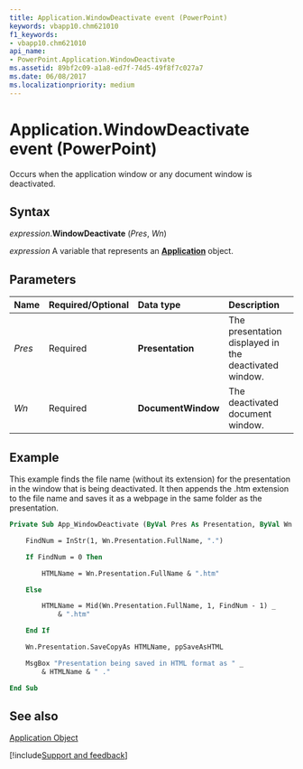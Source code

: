 ```yaml
---
title: Application.WindowDeactivate event (PowerPoint)
keywords: vbapp10.chm621010
f1_keywords:
- vbapp10.chm621010
api_name:
- PowerPoint.Application.WindowDeactivate
ms.assetid: 89bf2c09-a1a8-ed7f-74d5-49f8f7c027a7
ms.date: 06/08/2017
ms.localizationpriority: medium
---
```



# Application.WindowDeactivate event (PowerPoint)

Occurs when the application window or any document window is deactivated.


## Syntax

_expression_.**WindowDeactivate** (_Pres_, _Wn_)

_expression_ A variable that represents an **[Application](PowerPoint.Application.md)** object.


## Parameters

|Name|Required/Optional|Data type|Description|
|:-----|:-----|:-----|:-----|
| _Pres_|Required|**Presentation**|The presentation displayed in the deactivated window.|
| _Wn_|Required|**DocumentWindow**|The deactivated document window.|

## Example

This example finds the file name (without its extension) for the presentation in the window that is being deactivated. It then appends the .htm extension to the file name and saves it as a webpage in the same folder as the presentation.


```vb
Private Sub App_WindowDeactivate (ByVal Pres As Presentation, ByVal Wn As DocumentWindow)

    FindNum = InStr(1, Wn.Presentation.FullName, ".")

    If FindNum = 0 Then

        HTMLName = Wn.Presentation.FullName & ".htm"

    Else

        HTMLName = Mid(Wn.Presentation.FullName, 1, FindNum - 1) _
            & ".htm"

    End If

    Wn.Presentation.SaveCopyAs HTMLName, ppSaveAsHTML

    MsgBox "Presentation being saved in HTML format as " _
        & HTMLName & " ."

End Sub
```


## See also


[Application Object](PowerPoint.Application.md)

[!include[Support and feedback](~/includes/feedback-boilerplate.md)]